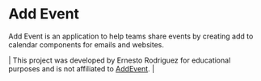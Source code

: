 # Add Event

Add Event is an application to help teams share events by creating add to calendar components for emails and websites.

| This project was developed by Ernesto Rodriguez for educational purposes and is not affiliated to [AddEvent](https://www.addevent.com). |
